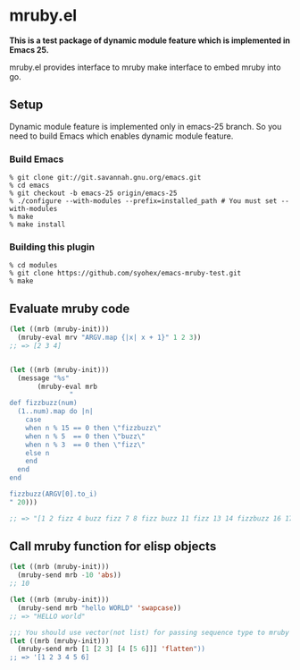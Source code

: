 # mruby.el

**This is a test package of dynamic module feature which is implemented in Emacs 25.**

mruby.el provides interface to mruby make interface to embed mruby into go.


## Setup

Dynamic module feature is implemented only in emacs-25 branch. So you need to build Emacs which enables dynamic module feature.

### Build Emacs

```
% git clone git://git.savannah.gnu.org/emacs.git
% cd emacs
% git checkout -b emacs-25 origin/emacs-25
% ./configure --with-modules --prefix=installed_path # You must set --with-modules
% make
% make install
```

### Building this plugin

```
% cd modules
% git clone https://github.com/syohex/emacs-mruby-test.git
% make
```


## Evaluate mruby code

```lisp
(let ((mrb (mruby-init)))
  (mruby-eval mrv "ARGV.map {|x| x + 1}" 1 2 3))
;; => [2 3 4]


(let ((mrb (mruby-init)))
  (message "%s"
	   (mruby-eval mrb
		       "
def fizzbuzz(num)
  (1..num).map do |n|
    case
    when n % 15 == 0 then \"fizzbuzz\"
    when n % 5  == 0 then \"buzz\"
    when n % 3  == 0 then \"fizz\"
    else n
    end
  end
end

fizzbuzz(ARGV[0].to_i)
" 20)))

;; => "[1 2 fizz 4 buzz fizz 7 8 fizz buzz 11 fizz 13 14 fizzbuzz 16 17 fizz 19 buzz]"
```


## Call mruby function for elisp objects

``` lisp
(let ((mrb (mruby-init)))
  (mruby-send mrb -10 'abs))
;; 10

(let ((mrb (mruby-init)))
  (mruby-send mrb "hello WORLD" 'swapcase))
;; => "HELLO world"

;;; You should use vector(not list) for passing sequence type to mruby
(let ((mrb (mruby-init)))
  (mruby-send mrb [1 [2 3] [4 [5 6]]] 'flatten"))
;; => '[1 2 3 4 5 6]
```
